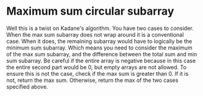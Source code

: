 # Maximum sum circular subarray

Well this is a twist on Kadane's algorithm. You have two cases to consider. When the max sum subarray does not wrap around it is a conventional case. When it does, the remaining subarray would have to logically be the minimum sum subarray. Which means you need to consider the maximum of the max sum subarray, and the difference between the total sum and min sum subarray. Be careful if the entire array is negative because in this case the entire second part would be 0, but empty arrays are not allowed. To ensure this is not the case, check if the max sum is greater than 0. If it is not, return the max sum. Otherwise, return the max of the two cases specified above.
